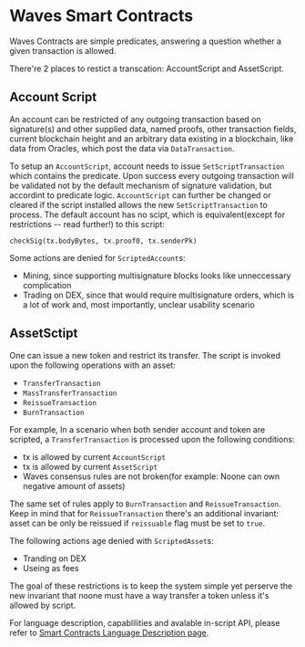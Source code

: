 # Waves Smart Contracts 
Waves Contracts are simple predicates, answering a question whether a given transaction is allowed.

There're 2 places to restict a transcation: AccountScript and AssetScript.

## Account Script
An account can be restricted of any outgoing transaction based on signature(s) and other supplied data, named proofs, other transaction fields, current blockchain height and an arbitrary data existing in a blockchain, like data from Oracles, which post the data via `DataTransaction`.

To setup an `AccountScript`, account needs to issue `SetScriptTransaction` which contains the predicate. Upon success every outgoing transaction will be validated not by the default mechanism of signature validation, but accordint to predicate logic. `AccountScript` can further be changed or cleared if the script installed allows the new `SetScriptTransaction` to process. The default account has no scipt, which is equivalent(except for restrictions -- read further!) to this script:

```
checkSig(tx.bodyBytes, tx.proof0, tx.senderPk)
```

Some actions are denied for `ScriptedAccount`s:
 - Mining, since supporting multisignature blocks looks like  unneccessary complication
 - Trading on DEX, since that would require multisignature orders, which is a lot of work and, most importantly, unclear usability scenario

## AssetSctipt

One can issue a new token and restrict its transfer. The script is invoked upon the following operations with an asset:

 - `TransferTransaction`
 - `MassTransferTransaction`
 - `ReissueTransaction`
 - `BurnTransaction`

For example, In a scenario when both sender account and token are scripted, a `TransferTransaction` is processed upon the following conditions: 

 - tx is allowed by current `AccountScript`
 - tx is allowed by current `AssetScript`
 - Waves consensus rules are not broken(for example: Noone can own negative amount of assets)

The same set of rules apply to `BurnTransaction` and `ReissueTransaction`. Keep in mind that for `ReissueTransaction` there's an additional invariant: asset can be only be reissued if `reissuable` flag must be set to `true`.

The following actions age denied with `ScriptedAsset`s:

 - Tranding on DEX
 - Useing as fees

The goal of these restrictions is to keep the system simple yet perserve the new invariant that noone must have a way  transfer a token unless it's allowed by script. 

For language description, capablilities and avalable in-script API, please refer to [Smart Contracts Language Description page](./waves-contracts-language-description.md).